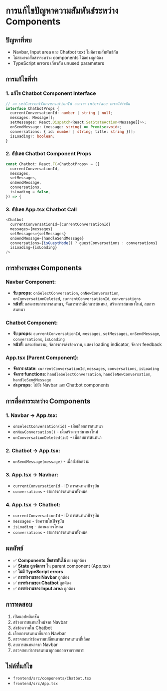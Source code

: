 # การแก้ไขปัญหาความสัมพันธ์ระหว่าง Components

## ปัญหาที่พบ
- Navbar, Input area และ Chatbot text ไม่มีความสัมพันธ์กัน
- ไม่สามารถสื่อสารระหว่าง components ได้อย่างถูกต้อง
- TypeScript errors เกี่ยวกับ unused parameters

## การแก้ไขที่ทำ

### 1. แก้ไข Chatbot Component Interface
```typescript
// ลบ setCurrentConversationId ออกจาก interface เพราะไม่จำเป็น
interface ChatbotProps {
  currentConversationId: number | string | null;
  messages: Message[];
  setMessages: React.Dispatch<React.SetStateAction<Message[]>>;
  onSendMessage: (message: string) => Promise<void>;
  conversations: { id: number | string; title: string }[];
  isLoading?: boolean;
}
```

### 2. อัปเดต Chatbot Component Props
```typescript
const Chatbot: React.FC<ChatbotProps> = ({
  currentConversationId,
  messages,
  setMessages,
  onSendMessage,
  conversations,
  isLoading = false,
}) => {
```

### 3. อัปเดต App.tsx Chatbot Call
```typescript
<Chatbot
  currentConversationId={currentConversationId}
  messages={messages}
  setMessages={setMessages}
  onSendMessage={handleSendMessage}
  conversations={isGuestMode() ? guestConversations : conversations}
  isLoading={isLoading}
/>
```

## การทำงานของ Components

### Navbar Component:
- **รับ props**: `onSelectConversation`, `onNewConversation`, `onConversationDeleted`, `currentConversationId`, `conversations`
- **หน้าที่**: แสดงรายการการสนทนา, จัดการการเลือกการสนทนา, สร้างการสนทนาใหม่, ลบการสนทนา

### Chatbot Component:
- **รับ props**: `currentConversationId`, `messages`, `setMessages`, `onSendMessage`, `conversations`, `isLoading`
- **หน้าที่**: แสดงข้อความ, จัดการการส่งข้อความ, แสดง loading indicator, จัดการ feedback

### App.tsx (Parent Component):
- **จัดการ state**: `currentConversationId`, `messages`, `conversations`, `isLoading`
- **จัดการ functions**: `handleSelectConversation`, `handleNewConversation`, `handleSendMessage`
- **ส่ง props**: ไปยัง Navbar และ Chatbot components

## การสื่อสารระหว่าง Components

### 1. Navbar → App.tsx:
- `onSelectConversation(id)` - เมื่อเลือกการสนทนา
- `onNewConversation()` - เมื่อสร้างการสนทนาใหม่
- `onConversationDeleted(id)` - เมื่อลบการสนทนา

### 2. Chatbot → App.tsx:
- `onSendMessage(message)` - เมื่อส่งข้อความ

### 3. App.tsx → Navbar:
- `currentConversationId` - ID การสนทนาปัจจุบัน
- `conversations` - รายการการสนทนาทั้งหมด

### 4. App.tsx → Chatbot:
- `currentConversationId` - ID การสนทนาปัจจุบัน
- `messages` - ข้อความในปัจจุบัน
- `isLoading` - สถานะการโหลด
- `conversations` - รายการการสนทนาทั้งหมด

## ผลลัพธ์
- ✅ **Components สื่อสารกันได้** อย่างถูกต้อง
- ✅ **State ถูกจัดการ** ใน parent component (App.tsx)
- ✅ **ไม่มี TypeScript errors**
- ✅ **การทำงานของ Navbar** ถูกต้อง
- ✅ **การทำงานของ Chatbot** ถูกต้อง
- ✅ **การทำงานของ Input area** ถูกต้อง

## การทดสอบ
1. เปิดแอปพลิเคชัน
2. สร้างการสนทนาใหม่จาก Navbar
3. ส่งข้อความใน Chatbot
4. เลือกการสนทนาอื่นจาก Navbar
5. ตรวจสอบว่าข้อความเปลี่ยนตามการสนทนาที่เลือก
6. ลบการสนทนาจาก Navbar
7. ตรวจสอบว่าการสนทนาถูกลบออกจากรายการ

## ไฟล์ที่แก้ไข
- `frontend/src/components/Chatbot.tsx`
- `frontend/src/App.tsx` 